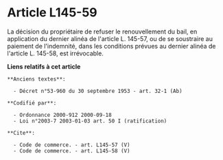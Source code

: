 # Article L145-59

La décision du propriétaire de refuser le renouvellement du bail, en application du dernier alinéa de l'article L. 145-57, ou
de se soustraire au paiement de l'indemnité, dans les conditions prévues au dernier alinéa de l'article L. 145-58, est
irrévocable.

**Liens relatifs à cet article**

	**Anciens textes**:

	  - Décret n°53-960 du 30 septembre 1953 - art. 32-1 (Ab)

	**Codifié par**:

	  - Ordonnance 2000-912 2000-09-18
	  - Loi n°2003-7 2003-01-03 art. 50 I (ratification)

	**Cite**:

	  - Code de commerce. - art. L145-57 (V)
	  - Code de commerce. - art. L145-58 (V)
